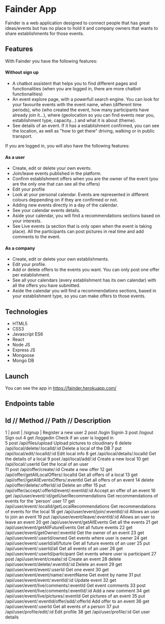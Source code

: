 # Fainder App

Fainder is a web application designed to connect people that has great ideas/events but has no place to hold it and company owners that wants to share establishments for those events.

## Features

With Fainder you have the following features: 

#### Without sign up
  - A chatbot assistent that helps you to find different pages and functionalities (when you are logged in, there are more chatbot functionalities)
  - An event explore page, with a powerfull search engine. You can look for your favourite events with the event name, when (different time periods), who (who created the event, how many participants have already join it...), where (geolocation so you can find events near you, establishment type, capacity...) and what it is about (theme).
  - See details of an event. If it has a establishment confirmed, you can see the location, as well as "how to get there" driving, walking or in public transport.
 
 If you are logged in, you will also have the following features: 
 
  #### As a user
  - Create, edit or delete your own events.
  - Join/leave events published in the platform.
  - Confirm establishment offers when you are the owner of the event (you are the only one that can see all the offers)
  - Edit your profile
  - Look at your personal calendar. Events are represented in different colours deppending on if they are confirmed or not. 
  - Adding new events directly in a day of the calendar.
  - See your calendar events details.
  - Aside your calendar, you will find a recommendations sections based on your interests.
  - See Live events (a section that is only open when the event is taking place). All the participants can post pictures in real time and add comments to the event.
  
  #### As a company
  - Create, edit or delete your own establishments.
  - Edit your profile.
  - Add or delete offers to the events you want. You can only post one offer per establishment.
  - See all your calendars (every establishment has its own calendar) with all the offers you have submitted.
  - Aside the calendar you will find a recommendations sections, based in your establishment type, so you can make offers to those events. 


## Technologies
- HTML5
- CSS3
- Javascript ES6
- React
- Node JS
- Express JS
- Mongoose
- Mongo DB

## Launch
 
 You can see the app in https://fainder.herokuapp.com/


## Endpoints table


Id // Method // Path                                            //  Description
----------------------------------------------------------------------------------------------------------
1    |   post  |  /signup                                     |        Register a new user
2       post    /login                                              Signin
3       post    /logout                                             Sign out
4       get     /loggedin                                           Check if an user is logged in                          
5       post    /api/files/upload                                   Upload pictures to cloudinary
6       delete  /api/local/delete/:localId/:id                      Delete a local of the DB
7       put     /api/local/edit/:localId/:id                        Edit local info
8       get     /api/local/details/:localId                         Get the details of a local
9       post    /api/local/add/:id                                  Create a new local
10      get     /api/local/:userId                                  Get the local of an user    
11      post    /api/offer/create/:id                               Create a new offer
12      get     /api/offer/getAllLocalOffers/:localId               Get all offers of a local
13      get     /api/offer//getAllEventsOffers/:eventId             Get all offers of an event
14      delete  /api/offer/delete/:offerId/:id                      Delete an offer
15      put     /api/offer/accept/:offerId/event/:eventId/:id       Accept an offer of an event
16      get     /api/user/event/:id/getUserRecommendations          Get recommendations of events for the 'person' user
17      get     /api/user/event/:localId/getLocalRecommendations    Get recommendations of events for the local
18      get     /api/user/event/join/:eventId/:id                   Allows an user to join an event
19      put     /api/user/event/leave/:eventId/:id                  Allows an user to leave an event
20      get     /api/user/event/getAllEvents                        Get all the events
21      get     /api/user/event/getAllFutureEvents                  Get all future events
22      get     /api/user/event/getOwner/:eventId                   Get the owner of an event
23      get     /api/user/event/:userId/owned                       Get events where user is owner
24      get     /api/user/event/:userId/all/future                  Get all future events of an user
25      put     /api/user/event/:userId/all                         Get all events of an user
26      get     /api/user/event/:userId/participant                 Get events where user is participant
27      post    /api/user/event/create/:id                          Create an event
28      delete  /api/user/event/delete/:eventId/:id                 Delete an event
29      get     /api/user/event/event/:userId                       Get one event
30      get     /api/user/event/event/name/:eventName               Get event by name
31      put     /api/user/event/event/:eventId/:id                  Update event
32      get     /api/user/event/live/comments/:eventId              Get event comments
33      post    /api/user/event/live/comments/:eventId/:id          Add a new comment
34      get     /api/user/event/live/pictures/:eventId              Get pictures of an event
35      put     /api/user/event/:eventId/offer/add/:offerId         Add offer to an event
36      get     /api/user/event/:userId                             Get all events of a person
37      put     /api/user/profile/edit/:id                          Edit profile
38      get     /api/user/profile/:id                               Get user details
